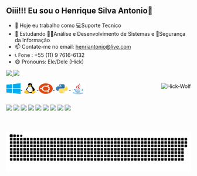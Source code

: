 ## Oiii!!!  Eu sou o Henrique Silva Antonio👋

- 🔭 Hoje eu trabalho como 💻Suporte Tecnico
- 🌱 Estudando 👨‍💻Análise e Desenvolvimento de Sistemas e 🔐Segurança da Informação
- 📫 Contate-me no email: henriantonio@live.com
- 📞 Fone : +55 (11) 9 7616-6132
- 😄 Pronouns: Ele/Dele (Hick)

 <div>
 <a href="https://github.com/hickwolf">
 <img height="180em" src="https://github-readme-stats.vercel.app/api?username=hickwolf&show_icons=true&theme=tokyonight&include_all_commits=true&count_private=true"/>
 <img height="180em" src="https://github-readme-stats.vercel.app/api/top-langs/?username=hickwolf&layout=compact&langs_count=7&theme=tokyonight"/>
</div>
 <div style="display: inline_block"><br>
 <img align="center" alt="Hick-Windows" height="30" width="40" src="https://raw.githubusercontent.com/devicons/devicon/master/icons/windows8/windows8-original.svg">
 <img align="center" alt="Hick-Linux" height="30" width="40" src="https://raw.githubusercontent.com/devicons/devicon/master/icons/linux/linux-original.svg">
 <img align="center" alt="Hick-Ubuntu" height="30" width="40" src="https://raw.githubusercontent.com/devicons/devicon/master/icons/ubuntu/ubuntu-plain.svg">
 <img align="center" alt="Hick-Python" height="30" width="40" src="https://raw.githubusercontent.com/devicons/devicon/master/icons/python/python-original.svg">
 <img align="center" alt="Hick-Java" height="30" width="40" src="https://raw.githubusercontent.com/devicons/devicon/master/icons/java/java-original.svg">
 <img align="right" alt="Hick-Wolf" height="130" src="https://1.bp.blogspot.com/-NXqCRFGz19I/WgipZa6n9gI/AAAAAAAC7Xw/XKSNLBAsOYs3GrvRYiddYKvGUd32Mar7ACLcBGAs/s1600/l12.gif">
</div>

##

<div> 
 <a href="https://www.facebook.com/henrique.silvaantonio/" target="_blank"><img src="https://img.shields.io/badge/Facebook-1877F2?style=for-the-badge&logo=facebook&logoColor=white" target="_blank"></a>
 <a href="https://www.instagram.com/henrique.silvaantonio/" target="_blank"><img src="https://img.shields.io/badge/-Instagram-%23E4405F?style=for-the-badge&logo=instagram&logoColor=white" target="_blank"></a>
<a href="https://chatwith.io/s/henrique-silva-antonio" target="_blank"><img src="https://img.shields.io/badge/WhatsApp-25D366?style=for-the-badge&logo=whatsapp&logoColor=white"></a>
<a href="https://t.me/HickWolf" target="_blank"><img src="https://img.shields.io/badge/Telegram-2CA5E0?style=for-the-badge&logo=telegram&logoColor=white"></a>
 <a href="https://twitter.com/henri_anton" target="_blank"><img src="https://img.shields.io/badge/Twitter-1DA1F2?style=for-the-badge&logo=twitter&logoColor=white" target="_blank"></a>
 <a href="https://www.linkedin.com/in/henriquesilvaantonio/" target="_blank"><img src="https://img.shields.io/badge/-LinkedIn-%230077B5?style=for-the-badge&logo=linkedin&logoColor=white" target="_blank"></a> 
 <a href="https://discord.gg/5X3v9XAr" target="_blank"><img src="https://img.shields.io/badge/Discord-7289DA?style=for-the-badge&logo=discord&logoColor=white" target="_blank"></a> 
 <a href = "mailto:henriantonio@live.com"><img src="https://img.shields.io/badge/Microsoft_Outlook-0078D4?style=for-the-badge&logo=microsoft-outlook&logoColor=white" target="_blank"></a>
 <a href = "mailto:henriantoniosa@gmail.com.br"><img src="https://img.shields.io/badge/Gmail-D14836?style=for-the-badge&logo=gmail&logoColor=white" target="_blank"></a>

   ![Snake animation](https://github.com/hickwolf/hickwolf/blob/output/github-contribution-grid-snake.svg)
 
</div> 

